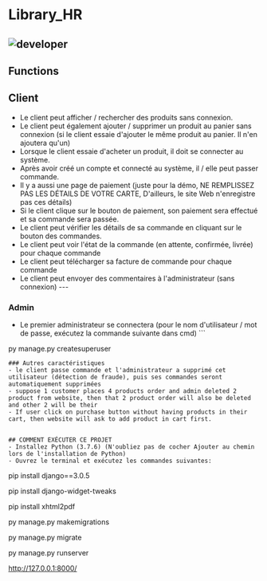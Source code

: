 # Library_HR
![developer](https://img.shields.io/badge/Developed%20By%20%3A-NISSOUL%20HAMZA%20&&%20RACHID%20MOHAMMED-red)
---
## Functions
## Client
- Le client peut afficher / rechercher des produits sans connexion.
- Le client peut également ajouter / supprimer un produit au panier sans connexion (si le client essaie d'ajouter le même produit au panier. Il n'en ajoutera qu'un)
- Lorsque le client essaie d'acheter un produit, il doit se connecter au système.
- Après avoir créé un compte et connecté au système, il / elle peut passer commande.
- Il y a aussi une page de paiement (juste pour la démo, NE REMPLISSEZ PAS LES DÉTAILS DE VOTRE CARTE, D'ailleurs, le site Web n'enregistre pas ces détails)
- Si le client clique sur le bouton de paiement, son paiement sera effectué et sa commande sera passée.
- Le client peut vérifier les détails de sa commande en cliquant sur le bouton des commandes.
- Le client peut voir l'état de la commande (en attente, confirmée, livrée) pour chaque commande
- Le client peut télécharger sa facture de commande pour chaque commande
- Le client peut envoyer des commentaires à l'administrateur (sans connexion) ---
### Admin
- Le premier administrateur se connectera (pour le nom d'utilisateur / mot de passe, exécutez la commande suivante dans cmd) ```

py manage.py createsuperuser
```
### Autres caractéristiques
- le client passe commande et l'administrateur a supprimé cet utilisateur (détection de fraude), puis ses commandes seront automatiquement supprimées 
- suppose 1 customer places 4 products order and admin deleted 2 product from website, then that 2 product order will also be deleted and other 2 will be their
- If user click on purchase button without having products in their cart, then website will ask to add product in cart first.


## COMMENT EXÉCUTER CE PROJET 
- Installez Python (3.7.6) (N'oubliez pas de cocher Ajouter au chemin lors de l'installation de Python)
- Ouvrez le terminal et exécutez les commandes suivantes: 
```
pip install django==3.0.5

pip install django-widget-tweaks

pip install xhtml2pdf

py manage.py makemigrations

py manage.py migrate

py manage.py runserver

http://127.0.0.1:8000/
